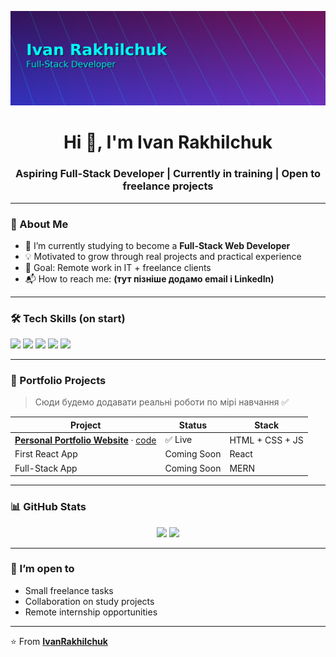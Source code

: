<p align="center">
  <img src="github_banner_darktech.png" alt="GitHub Banner" />
</p>
<h1 align="center">Hi 👋, I'm Ivan Rakhilchuk</h1>
<h3 align="center">Aspiring Full-Stack Developer | Currently in training | Open to freelance projects</h3>

---

### 🚀 About Me
- 🌱 I’m currently studying to become a **Full-Stack Web Developer**
- 💡 Motivated to grow through real projects and practical experience
- 🎯 Goal: Remote work in IT + freelance clients
- 📬 How to reach me: **(тут пізніше додамо email і LinkedIn)**

---

### 🛠️ Tech Skills (on start)
<div>
  <img src="https://img.shields.io/badge/HTML5-333?style=for-the-badge&logo=html5">
  <img src="https://img.shields.io/badge/CSS3-333?style=for-the-badge&logo=css3&logoColor=1572b6">
  <img src="https://img.shields.io/badge/JavaScript-333?style=for-the-badge&logo=javascript">
  <img src="https://img.shields.io/badge/Git-333?style=for-the-badge&logo=git">
  <img src="https://img.shields.io/badge/GitHub-333?style=for-the-badge&logo=github">
</div>

---

### 📁 Portfolio Projects
> Сюди будемо додавати реальні роботи по мірі навчання ✅

| Project | Status | Stack |
|--------|--------|------|
| **[Personal Portfolio Website](https://ivanrakhilchuk.github.io/portfolio-website/)** · [code](https://github.com/IvanRakhilchuk/portfolio-website) | ✅ Live | HTML + CSS + JS |
| First React App | Coming Soon | React |
| Full-Stack App | Coming Soon | MERN |


---

### 📊 GitHub Stats
<p align="center">
  <img src="https://github-readme-stats.vercel.app/api?username=IvanRakhilchuk&show_icons=true&theme=github_dark" height="150">
  <img src="https://github-readme-stats.vercel.app/api/top-langs/?username=IvanRakhilchuk&layout=compact&theme=github_dark" height="150">
</p>

---

### 🤝 I’m open to
- Small freelance tasks
- Collaboration on study projects
- Remote internship opportunities

---

⭐️ From **[IvanRakhilchuk](https://github.com/IvanRakhilchuk)**
